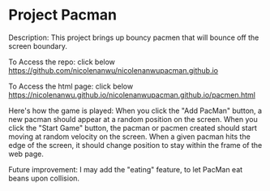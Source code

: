 # Project Pacman
Description: 
This project brings up bouncy pacmen that will bounce off the screen boundary. 

To Access the repo: click below
https://github.com/nicolenanwu/nicolenanwupacman.github.io

To Access the html page: click below
https://nicolenanwu.github.io/nicolenanwupacman.github.io/pacmen.html

Here's how the game is played:
When you click the "Add PacMan" button, a new pacman should appear at a random position on the screen.
When you click the "Start Game" button, the pacman or pacmen created should start moving at random velocity on the screen.
When a given pacman hits the edge of the screen, it should change position to stay within the frame of the web page.

Future improvement:
I may add the "eating" feature, to let PacMan eat beans upon collision.
